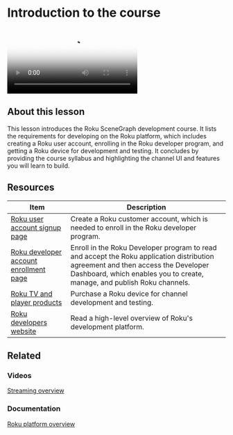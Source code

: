 # Introduction to the course

<video title="Roku SceneGraph Developers: Introduction to the course" poster="https://image.roku.com/ZHZscHItMTc2/video1-intro-course-v2.png">
    <source src="https://image.roku.com/ZHZscHItMTc2/rsg-unit1-intro-v2.mp4">
</video>

## About this lesson

This lesson introduces the Roku SceneGraph development course. It lists the requirements for developing on the Roku platform, which includes creating a Roku user account, enrolling in the Roku developer program, and getting a Roku device for development and testing. It concludes by providing the course syllabus and highlighting the channel UI and features you will learn to build. 

## Resources

| Item                                                         | Description                                                  |
| ------------------------------------------------------------ | ------------------------------------------------------------ |
| [Roku user account signup page](https://my.roku.com/signup)  | Create a Roku customer account, which is needed to enroll in the Roku developer program. |
| [Roku developer account enrollment page](https://developer.roku.com/enrollment/standard) | Enroll in the Roku Developer program to read and accept the Roku application distribution agreement and then access the Developer Dashboard, which enables you to create, manage, and publish Roku channels. |
| [Roku TV and player products](https://www.roku.com/products) | Purchase a Roku device for channel development and testing.  |
| [Roku developers website](https://developer.roku.com/overview) | Read a high-level overview of Roku's development platform.   |

## Related

### Videos

[Streaming overview](https://developer.roku.com/videos/courses/streaming-overview.md)

### Documentation

[Roku platform overview](https://developer.roku.com/docs/features/features-overview.md)